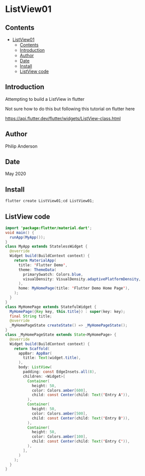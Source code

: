 # ListView01

## Contents

- [ListView01](#listview01)
  - [Contents](#contents)
  - [Introduction](#introduction)
  - [Author](#author)
  - [Date](#date)
  - [Install](#install)
  - [ListView code](#listview-code)

## Introduction

Attempting to build a ListView in flutter

Not sure how to do this but following this tutorial on flutter here

https://api.flutter.dev/flutter/widgets/ListView-class.html

## Author

Philip Anderson

## Date

May 2020

## Install

```java
flutter create ListView01;cd ListView01;
```

## ListView code

```java
import 'package:flutter/material.dart';
void main() {
  runApp(MyApp());
}
class MyApp extends StatelessWidget {
  @override
  Widget build(BuildContext context) {
    return MaterialApp(
      title: 'Flutter Demo',
      theme: ThemeData(
        primarySwatch: Colors.blue,
        visualDensity: VisualDensity.adaptivePlatformDensity,
      ),
      home: MyHomePage(title: 'Flutter Demo Home Page'),
    );
  }
}
class MyHomePage extends StatefulWidget {
  MyHomePage({Key key, this.title}) : super(key: key);
  final String title;
  @override
  _MyHomePageState createState() => _MyHomePageState();
}
class _MyHomePageState extends State<MyHomePage> {
  @override
  Widget build(BuildContext context) {
    return Scaffold(
      appBar: AppBar(
        title: Text(widget.title),
      ),
      body: ListView(
        padding: const EdgeInsets.all(8),
        children: <Widget>[
          Container(
            height: 50,
            color: Colors.amber[600],
            child: const Center(child: Text('Entry A')),
          ),
          Container(
            height: 50,
            color: Colors.amber[500],
            child: const Center(child: Text('Entry B')),
          ),
          Container(
            height: 50,
            color: Colors.amber[100],
            child: const Center(child: Text('Entry C')),
          ),
        ],
      )
    );
  }
}
```